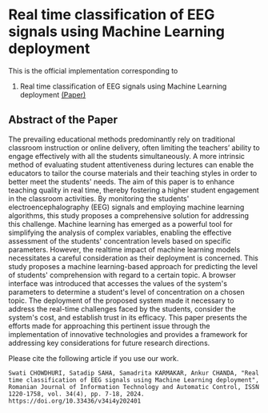 # Real time classification of EEG signals using Machine Learning deployment

This is the official implementation corresponding to 

1) Real time classification of EEG signals using Machine Learning deployment [(Paper)](https://rria.ici.ro/documents/1226/art._1_Chowdhuri_et_al_India.pdf)

## Abstract of the Paper 
The prevailing educational methods predominantly rely on traditional classroom instruction or
online delivery, often limiting the teachers’ ability to engage effectively with all the students simultaneously.
A more intrinsic method of evaluating student attentiveness during lectures can enable the educators to tailor
the course materials and their teaching styles in order to better meet the students' needs. The aim of this paper
is to enhance teaching quality in real time, thereby fostering a higher student engagement in the classroom
activities. By monitoring the students' electroencephalography (EEG) signals and employing machine
learning algorithms, this study proposes a comprehensive solution for addressing this challenge. Machine
learning has emerged as a powerful tool for simplifying the analysis of complex variables, enabling the
effective assessment of the students' concentration levels based on specific parameters. However, the realtime impact of machine learning models necessitates a careful consideration as their deployment is concerned.
This study proposes a machine learning-based approach for predicting the level of students' comprehension
with regard to a certain topic. A browser interface was introduced that accesses the values of the system's
parameters to determine a student's level of concentration on a chosen topic. The deployment of the proposed
system made it necessary to address the real-time challenges faced by the students, consider the system's cost,
and establish trust in its efficacy. This paper presents the efforts made for approaching this pertinent issue
through the implementation of innovative technologies and provides a framework for addressing key
considerations for future research directions.




Please cite the following article if you use our work.
```
Swati CHOWDHURI, Satadip SAHA, Samadrita KARMAKAR, Ankur CHANDA, "Real time classification of EEG signals using Machine Learning deployment", Romanian Journal of Information Technology and Automatic Control, ISSN 1220-1758, vol. 34(4), pp. 7-18, 2024. https://doi.org/10.33436/v34i4y202401
```
